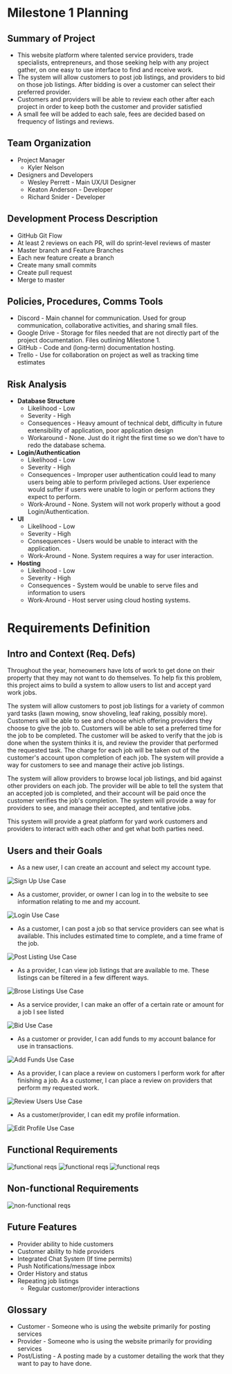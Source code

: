 # Milestone 1 Planning

## Summary of Project

- This website platform where talented service providers, trade specialists, entrepreneurs, and those seeking help with any project gather, on one easy to use interface to find and receive work.
- The system will allow customers to post job listings, and providers to bid on those job listings. After bidding is over a customer can select their preferred provider.
- Customers and providers will be able to review each other after each project in order to keep both the customer and provider satisfied
- A small fee will be added to each sale, fees are decided based on frequency of listings and reviews.

## Team Organization

- Project Manager
  - Kyler Nelson
- Designers and Developers
  - Wesley Perrett - Main UX/UI Designer
  - Keaton Anderson - Developer
  - Richard Snider - Developer

## Development Process Description

- GitHub Git Flow
- At least 2 reviews on each PR, will do sprint-level reviews of master
- Master branch and Feature Branches
- Each new feature create a branch
- Create many small commits
- Create pull request
- Merge to master
## Policies, Procedures, Comms Tools

- Discord - Main channel for communication. Used for group communication, collaborative activities, and sharing small files.
- Google Drive - Storage for files needed that are not directly part of the project documentation. Files outlining Milestone 1.
- GitHub - Code and (long-term) documentation hosting.
- Trello - Use for collaboration on project as well as tracking time estimates

## Risk Analysis
- **Database Structure**
  - Likelihood - Low
  - Severity - High
  - Consequences - Heavy amount of technical debt, difficulty in future extensibility of application, poor application design
  - Workaround - None. Just do it right the first time so we don&#39;t have to redo the database schema.
- **Login/Authentication**
  - Likelihood - Low
  - Severity - High
  - Consequences - Improper user authentication could lead to many users being able to perform privileged actions. User experience would suffer if users were unable to login or perform actions they expect to perform.
  - Work-Around - None. System will not work properly without a good Login/Authentication.
- **UI**
  - Likelihood - Low
  - Severity - High
  - Consequences - Users would be unable to interact with the application.
  - Work-Around - None. System requires a way for user interaction.
- **Hosting**
  - Likelihood - Low
  - Severity - High
  - Consequences - System would be unable to serve files and information to users
  - Work-Around - Host server using cloud hosting systems.


# Requirements Definition
## Intro and Context (Req. Defs)

Throughout the year, homeowners have lots of work to get done on their property that they may not want to do themselves. To help fix this problem, this project aims to build a system to allow users to list and accept yard work jobs.

The system will allow customers to post job listings for a variety of common yard tasks (lawn mowing, snow shoveling, leaf raking, possibly more). Customers will be able to see and choose which offering providers they choose to give the job to. Customers will be able to set a preferred time for the job to be completed. The customer will be asked to verify that the job is done when the system thinks it is, and review the provider that performed the requested task. The charge for each job will be taken out of the customer&#39;s account upon completion of each job. The system will provide a way for customers to see and manage their active job listings.

The system will allow providers to browse local job listings, and bid against other providers on each job. The provider will be able to tell the system that an accepted job is completed, and their account will be paid once the customer verifies the job&#39;s completion. The system will provide a way for providers to see, and manage their accepted, and tentative jobs.

This system will provide a great platform for yard work customers and providers to interact with each other and get what both parties need.

## Users and their Goals

- As a new user, I can create an account and select my account type.

![Sign Up Use Case]()

- As a customer, provider, or owner I can log in to the website to see information relating to me and my account.

![Login Use Case]()

- As a customer, I can post a job so that service providers can see what is available. This includes estimated time to complete, and a time frame of the job.

![Post Listing Use Case]()

- As a provider, I can view job listings that are available to me. These listings can be filtered in a few different ways.

![Brose Listings Use Case]()

- As a service provider, I can make an offer of a certain rate or amount for a job I see listed

![Bid Use Case]()

- As a customer or provider, I can add funds to my account balance for use in transactions.

![Add Funds Use Case]()

- As a provider, I can place a review on customers I perform work for after finishing a job. As a customer, I can place a review on providers that perform my requested work.

![Review Users Use Case]()

- As a customer/provider, I can edit my profile information.

![Edit Profile Use Case]()

## Functional Requirements

![functional reqs](fr1.PNG)
![functional reqs](fr2.PNG)
![functional reqs](fr3.PNG)

## Non-functional Requirements

![non-functional reqs](nfr1.PNG)

## Future Features

- Provider ability to hide customers
- Customer ability to hide providers
- Integrated Chat System (If time permits)
- Push Notifications/message inbox
- Order History and status
- Repeating job listings
  - Regular customer/provider interactions

## Glossary

- Customer - Someone who is using the website primarily for posting services
- Provider - Someone who is using the website primarily for providing services
- Post/Listing - A posting made by a customer detailing the work that they want to pay to have done.

